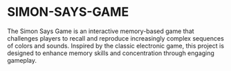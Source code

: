 # SIMON-SAYS-GAME
The Simon Says Game is an interactive memory-based game that challenges players to recall and reproduce increasingly complex sequences of colors and sounds. Inspired by the classic electronic game, this project is designed to enhance memory skills and concentration through engaging gameplay.
